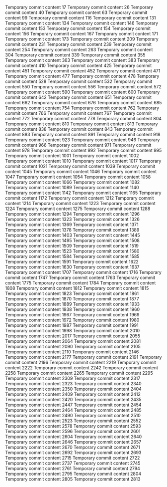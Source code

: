 Temporary commit content 17
Temporary commit content 26
Temporary commit content 40
Temporary commit content 63
Temporary commit content 99
Temporary commit content 116
Temporary commit content 131
Temporary commit content 134
Temporary commit content 146
Temporary commit content 153
Temporary commit content 154
Temporary commit content 156
Temporary commit content 167
Temporary commit content 171
Temporary commit content 173
Temporary commit content 209
Temporary commit content 231
Temporary commit content 239
Temporary commit content 254
Temporary commit content 263
Temporary commit content 304
Temporary commit content 339
Temporary commit content 355
Temporary commit content 363
Temporary commit content 383
Temporary commit content 410
Temporary commit content 425
Temporary commit content 451
Temporary commit content 452
Temporary commit content 471
Temporary commit content 477
Temporary commit content 478
Temporary commit content 528
Temporary commit content 532
Temporary commit content 550
Temporary commit content 556
Temporary commit content 572
Temporary commit content 590
Temporary commit content 600
Temporary commit content 642
Temporary commit content 651
Temporary commit content 662
Temporary commit content 676
Temporary commit content 685
Temporary commit content 754
Temporary commit content 762
Temporary commit content 766
Temporary commit content 767
Temporary commit content 772
Temporary commit content 778
Temporary commit content 804
Temporary commit content 810
Temporary commit content 813
Temporary commit content 838
Temporary commit content 843
Temporary commit content 883
Temporary commit content 891
Temporary commit content 918
Temporary commit content 923
Temporary commit content 946
Temporary commit content 966
Temporary commit content 971
Temporary commit content 978
Temporary commit content 992
Temporary commit content 995
Temporary commit content 1001
Temporary commit content 1002
Temporary commit content 1010
Temporary commit content 1017
Temporary commit content 1021
Temporary commit content 1039
Temporary commit content 1045
Temporary commit content 1046
Temporary commit content 1047
Temporary commit content 1054
Temporary commit content 1058
Temporary commit content 1066
Temporary commit content 1082
Temporary commit content 1089
Temporary commit content 1140
Temporary commit content 1142
Temporary commit content 1165
Temporary commit content 1172
Temporary commit content 1212
Temporary commit content 1214
Temporary commit content 1223
Temporary commit content 1224
Temporary commit content 1275
Temporary commit content 1288
Temporary commit content 1294
Temporary commit content 1296
Temporary commit content 1323
Temporary commit content 1326
Temporary commit content 1369
Temporary commit content 1371
Temporary commit content 1378
Temporary commit content 1389
Temporary commit content 1403
Temporary commit content 1445
Temporary commit content 1495
Temporary commit content 1508
Temporary commit content 1509
Temporary commit content 1519
Temporary commit content 1523
Temporary commit content 1580
Temporary commit content 1584
Temporary commit content 1585
Temporary commit content 1591
Temporary commit content 1622
Temporary commit content 1630
Temporary commit content 1637
Temporary commit content 1707
Temporary commit content 1716
Temporary commit content 1747
Temporary commit content 1763
Temporary commit content 1775
Temporary commit content 1784
Temporary commit content 1808
Temporary commit content 1812
Temporary commit content 1815
Temporary commit content 1823
Temporary commit content 1861
Temporary commit content 1870
Temporary commit content 1877
Temporary commit content 1889
Temporary commit content 1933
Temporary commit content 1938
Temporary commit content 1960
Temporary commit content 1967
Temporary commit content 1969
Temporary commit content 1972
Temporary commit content 1980
Temporary commit content 1987
Temporary commit content 1991
Temporary commit content 1998
Temporary commit content 2010
Temporary commit content 2017
Temporary commit content 2055
Temporary commit content 2064
Temporary commit content 2081
Temporary commit content 2090
Temporary commit content 2105
Temporary commit content 2110
Temporary commit content 2146
Temporary commit content 2177
Temporary commit content 2191
Temporary commit content 2196
Temporary commit content 2219
Temporary commit content 2222
Temporary commit content 2242
Temporary commit content 2258
Temporary commit content 2265
Temporary commit content 2295
Temporary commit content 2309
Temporary commit content 2317
Temporary commit content 2323
Temporary commit content 2340
Temporary commit content 2350
Temporary commit content 2404
Temporary commit content 2409
Temporary commit content 2412
Temporary commit content 2420
Temporary commit content 2435
Temporary commit content 2447
Temporary commit content 2454
Temporary commit content 2464
Temporary commit content 2485
Temporary commit content 2490
Temporary commit content 2510
Temporary commit content 2523
Temporary commit content 2552
Temporary commit content 2578
Temporary commit content 2593
Temporary commit content 2596
Temporary commit content 2601
Temporary commit content 2604
Temporary commit content 2640
Temporary commit content 2646
Temporary commit content 2657
Temporary commit content 2670
Temporary commit content 2671
Temporary commit content 2692
Temporary commit content 2693
Temporary commit content 2715
Temporary commit content 2722
Temporary commit content 2737
Temporary commit content 2745
Temporary commit content 2761
Temporary commit content 2794
Temporary commit content 2795
Temporary commit content 2804
Temporary commit content 2805
Temporary commit content 2813
